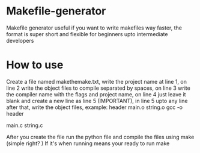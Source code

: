 # Makefile-generator
Makefile generator useful if you want to write makefiles way faster, the format is super short and flexible for beginners upto intermediate developers
# How to use
Create a file named makethemake.txt, write the project name at line 1, on line 2 write the object files to compile separated by spaces, on line 3 write the compiler name with the flags and project name, on line 4 just leave it blank and create a new line as line 5 (IMPORTANT), in line 5 upto any line after that, write the object files, example:
header
main.o string.o
gcc -o header

main.c
string.c

After you create the file run the python file and compile the files using make (simple right? ) 
If it's when running means your ready to run make
